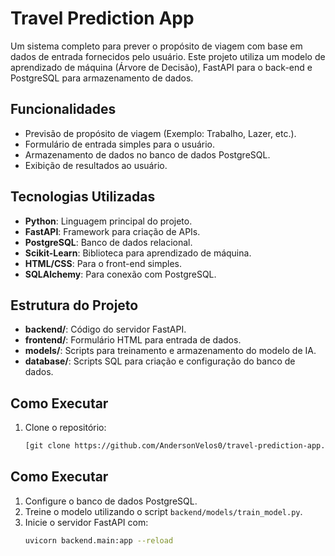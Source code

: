 # Travel Prediction App

Um sistema completo para prever o propósito de viagem com base em dados de entrada fornecidos pelo usuário. Este projeto utiliza um modelo de aprendizado de máquina (Árvore de Decisão), FastAPI para o back-end e PostgreSQL para armazenamento de dados.

## Funcionalidades

- Previsão de propósito de viagem (Exemplo: Trabalho, Lazer, etc.).
- Formulário de entrada simples para o usuário.
- Armazenamento de dados no banco de dados PostgreSQL.
- Exibição de resultados ao usuário.

## Tecnologias Utilizadas

- **Python**: Linguagem principal do projeto.
- **FastAPI**: Framework para criação de APIs.
- **PostgreSQL**: Banco de dados relacional.
- **Scikit-Learn**: Biblioteca para aprendizado de máquina.
- **HTML/CSS**: Para o front-end simples.
- **SQLAlchemy**: Para conexão com PostgreSQL.

## Estrutura do Projeto

- **backend/**: Código do servidor FastAPI.
- **frontend/**: Formulário HTML para entrada de dados.
- **models/**: Scripts para treinamento e armazenamento do modelo de IA.
- **database/**: Scripts SQL para criação e configuração do banco de dados.

## Como Executar

1. Clone o repositório:
   ```bash
   [git clone https://github.com/AndersonVelos0/travel-prediction-app.git](https://github.com/AndersonVelos0/travel-prediction-app.git)


## Como Executar

1. Configure o banco de dados PostgreSQL.
2. Treine o modelo utilizando o script `backend/models/train_model.py`.
3. Inicie o servidor FastAPI com:
   ```bash
   uvicorn backend.main:app --reload